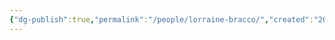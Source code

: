 ```yaml
---
{"dg-publish":true,"permalink":"/people/lorraine-bracco/","created":"2023-12-11","updated":"2023-12-11"}
---
```


